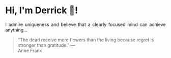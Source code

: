 # Hi, I'm Derrick 👋!
<p align="justify">I admire uniqueness and believe that a clearly focused mind can achieve anything...</p> 
<!-- #quote-start -->
<blockquote>&ldquo;The dead receive more flowers than the living because regret is stronger than gratitude.&rdquo; &mdash; <footer>Anne Frank</footer></blockquote>
<!-- #quote-end -->
